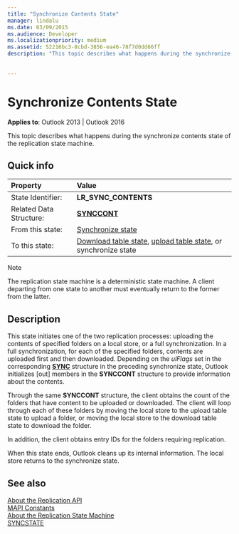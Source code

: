 ```yaml
---
title: "Synchronize Contents State"
manager: lindalu
ms.date: 03/09/2015
ms.audience: Developer
ms.localizationpriority: medium
ms.assetid: 52216bc3-8cbd-3856-ea46-78f7d0dd66ff
description: "This topic describes what happens during the synchronize contents state of the replication state machine."
 
 
---
```


# Synchronize Contents State

**Applies to**: Outlook 2013 | Outlook 2016
  
 This topic describes what happens during the synchronize contents state of the replication state machine.
  
## Quick info

|Property |Value |
|:-----|:-----|
|State Identifier:  <br/> |**LR_SYNC_CONTENTS** <br/> |
|Related Data Structure:  <br/> |**[SYNCCONT](synccont.md)** <br/> |
|From this state:  <br/> |[Synchronize state](synchronize-state.md) <br/> |
|To this state:  <br/> |[Download table state](download-table-state.md), [upload table state](upload-table-state.md), or synchronize state  <br/> |

> [!NOTE]
> The replication state machine is a deterministic state machine. A client departing from one state to another must eventually return to the former from the latter.
  
## Description

This state initiates one of the two replication processes: uploading the contents of specified folders on a local store, or a full synchronization. In a full synchronization, for each of the specified folders, contents are uploaded first and then downloaded. Depending on the *ulFlags* set in the corresponding **[SYNC](sync.md)** structure in the preceding synchronize state, Outlook initializes [out] members in the **SYNCCONT** structure to provide information about the contents.
  
Through the same **SYNCCONT** structure, the client obtains the count of the folders that have content to be uploaded or downloaded. The client will loop through each of these folders by moving the local store to the upload table state to upload a folder, or moving the local store to the download table state to download the folder.
  
In addition, the client obtains entry IDs for the folders requiring replication.
  
When this state ends, Outlook cleans up its internal information. The local store returns to the synchronize state.
  
## See also

[About the Replication API](about-the-replication-api.md)  
[MAPI Constants](mapi-constants.md)  
[About the Replication State Machine](about-the-replication-state-machine.md)  
[SYNCSTATE](syncstate.md)
